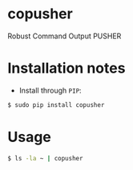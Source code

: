 # copusher
Robust Command Output PUSHER

Installation notes
==========

- Install through `PIP`:
```bash
$ sudo pip install copusher
```

Usage
=====

```bash
$ ls -la ~ | copusher
```